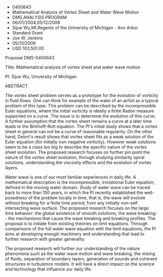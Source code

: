 
* 0400643
* Mathematical Analysis of Vortex Sheet and Water Wave Motion
* DMS,ANALYSIS PROGRAM
* 06/01/2004,05/12/2008
* Sijue Wu,MI,Regents of the University of Michigan - Ann Arbor
* Standard Grant
* Joe W. Jenkins
* 05/31/2009
* USD 103,501.00

Proposal DMS-0400643

Title: Mathematical analysis of vortex sheet and water wave motion

PI: Sijue Wu, University of Michigan

ABSTRACT

The vortex sheet problem serves as a prototype for the evolution of vorticity in
fluid flows. One can think for example of the wake of an airfoil as a typical
problem of this type. This problem can be described by the incompressible Euler
equations, where the initial vorticity is ideally a finite Radon measure
supported on a curve. The issue is to determine the evolution of this curve. A
further assumption that the vortex sheet remains a curve at a later time leads
to the Birkhoff-Rott equation. The PI's initial study shows that a vortex sheet
in general can not be a curve of reasonable regularity. On the other hand,
Delort's result shows that vortex sheet fits as a weak solution of the Euler
equation (for initially non-negative vorticity). However weak solutions seem to
be a class too big to describe the specific nature of the vortex sheet
evolution. The proposed research focuses on further pin point the nature of the
vortex sheet evolution, through studying similarity spiral solutions,
understanding the viscosity effects and the evolution of vortex layers.

Water wave is one of our most familiar experiences in daily life. A mathematical
description is the incompressible, irrotational Euler equation, defined in the
moving water domain. Study of water wave can be traced back to more than 150
years, in which the PI recently established the well-posedness of the problem
locally in time, that is, the wave will evolute without breaking for a finite
time period, from any initially non-self intersecting wave surface. The proposed
research focuses on the large time behavior: the global existence of smooth
solutions, the wave breaking-- the mechanisms that cause the wave breaking and
breaking profiles. The proposal is to initiate from existing theories on limit
equations. Through comparisons of the full water wave equation with the limit
equations, the PI aims at developing enough machinery and understanding that
lead to further research with greater generality.

The proposed research will further our understanding of the nature phenomena
such as the water wave motion and wave breaking, the mixing of fluids,
separation of boundary layers, generation of sounds and coherent structures in
turbulence models. It will have a direct impact on the science and technology
that influence our daily life.


